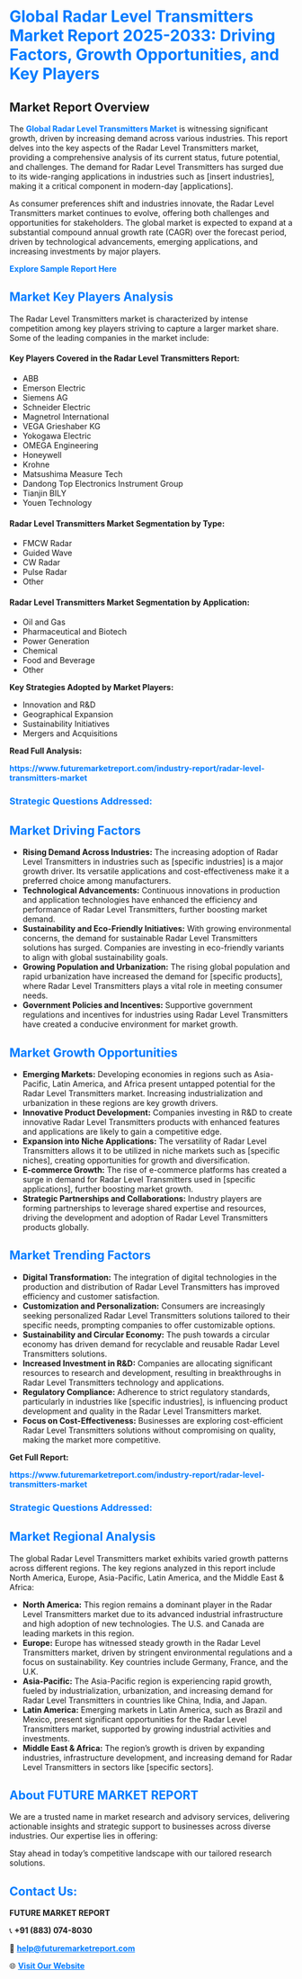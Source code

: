 <h1 style="color: #007BFF;">Global Radar Level Transmitters Market Report 2025-2033: Driving Factors, Growth Opportunities, and Key Players</h1>

<section id="overview">
<h2>Market Report Overview</h2>
<p>The <a href="https://www.futuremarketreport.com/industry-report/radar-level-transmitters-market" style="color: #007BFF; text-decoration: none;"><strong>Global Radar Level Transmitters Market</strong></a> is witnessing significant growth, driven by increasing demand across various industries. This report delves into the key aspects of the Radar Level Transmitters market, providing a comprehensive analysis of its current status, future potential, and challenges. The demand for Radar Level Transmitters has surged due to its wide-ranging applications in industries such as [insert industries], making it a critical component in modern-day [applications].</p>
<p>As consumer preferences shift and industries innovate, the Radar Level Transmitters market continues to evolve, offering both challenges and opportunities for stakeholders. The global market is expected to expand at a substantial compound annual growth rate (CAGR) over the forecast period, driven by technological advancements, emerging applications, and increasing investments by major players.</p>
</section>

<section id="overview">
<p><a href="https://www.futuremarketreport.com/request-sample/reportId=93275" style="color: #007BFF; text-decoration: none;"><strong>Explore Sample Report Here</strong></a></p>
</section>

<section id="key-players">
<h2 style="color: #007BFF;">Market Key Players Analysis</h2>
<p>The Radar Level Transmitters market is characterized by intense competition among key players striving to capture a larger market share. Some of the leading companies in the market include:</p>
<h4>Key Players Covered in the Radar Level Transmitters Report:</h4>
<ul><li>ABB</li><li>Emerson Electric</li><li>Siemens AG</li><li>Schneider Electric</li><li>Magnetrol International</li><li>VEGA Grieshaber KG</li><li>Yokogawa Electric</li><li>OMEGA Engineering</li><li>Honeywell</li><li>Krohne</li><li>Matsushima Measure Tech</li><li>Dandong Top Electronics Instrument Group</li><li>Tianjin BILY</li><li>Youen Technology</li></ul>
<h4>Radar Level Transmitters Market Segmentation by Type:</h4>
<ul><li>FMCW Radar</li><li>Guided Wave</li><li>CW Radar</li><li>Pulse Radar</li><li>Other</li></ul>

<h4>Radar Level Transmitters Market Segmentation by Application:</h4>
<ul><li>Oil and Gas</li><li>Pharmaceutical and Biotech</li><li>Power Generation</li><li>Chemical</li><li>Food and Beverage</li><li>Other</li></ul>
<p><strong>Key Strategies Adopted by Market Players:</strong></p>
<ul>
<li>Innovation and R&D</li>
<li>Geographical Expansion</li>
<li>Sustainability Initiatives</li>
<li>Mergers and Acquisitions</li>
</ul>
</section>

<section>
<p><strong>Read Full Analysis: </strong></p><a href="https://www.futuremarketreport.com/industry-report/radar-level-transmitters-market" style="color: #007BFF; text-decoration: none;"><strong>https://www.futuremarketreport.com/industry-report/radar-level-transmitters-market</strong></a>
<h3 style="color: #007BFF;">Strategic Questions Addressed:</h3>
</section>

<section id="driving-factors">
<h2 style="color: #007BFF;">Market Driving Factors</h2>
<ul>
<li><strong>Rising Demand Across Industries:</strong> The increasing adoption of Radar Level Transmitters in industries such as [specific industries] is a major growth driver. Its versatile applications and cost-effectiveness make it a preferred choice among manufacturers.</li>
<li><strong>Technological Advancements:</strong> Continuous innovations in production and application technologies have enhanced the efficiency and performance of Radar Level Transmitters, further boosting market demand.</li>
<li><strong>Sustainability and Eco-Friendly Initiatives:</strong> With growing environmental concerns, the demand for sustainable Radar Level Transmitters solutions has surged. Companies are investing in eco-friendly variants to align with global sustainability goals.</li>
<li><strong>Growing Population and Urbanization:</strong> The rising global population and rapid urbanization have increased the demand for [specific products], where Radar Level Transmitters plays a vital role in meeting consumer needs.</li>
<li><strong>Government Policies and Incentives:</strong> Supportive government regulations and incentives for industries using Radar Level Transmitters have created a conducive environment for market growth.</li>
</ul>
</section>

<section id="growth-opportunities">
<h2 style="color: #007BFF;">Market Growth Opportunities</h2>
<ul>
<li><strong>Emerging Markets:</strong> Developing economies in regions such as Asia-Pacific, Latin America, and Africa present untapped potential for the Radar Level Transmitters market. Increasing industrialization and urbanization in these regions are key growth drivers.</li>
<li><strong>Innovative Product Development:</strong> Companies investing in R&D to create innovative Radar Level Transmitters products with enhanced features and applications are likely to gain a competitive edge.</li>
<li><strong>Expansion into Niche Applications:</strong> The versatility of Radar Level Transmitters allows it to be utilized in niche markets such as [specific niches], creating opportunities for growth and diversification.</li>
<li><strong>E-commerce Growth:</strong> The rise of e-commerce platforms has created a surge in demand for Radar Level Transmitters used in [specific applications], further boosting market growth.</li>
<li><strong>Strategic Partnerships and Collaborations:</strong> Industry players are forming partnerships to leverage shared expertise and resources, driving the development and adoption of Radar Level Transmitters products globally.</li>
</ul>
</section>

<section id="trending-factors">
<h2 style="color: #007BFF;">Market Trending Factors</h2>
<ul>
<li><strong>Digital Transformation:</strong> The integration of digital technologies in the production and distribution of Radar Level Transmitters has improved efficiency and customer satisfaction.</li>
<li><strong>Customization and Personalization:</strong> Consumers are increasingly seeking personalized Radar Level Transmitters solutions tailored to their specific needs, prompting companies to offer customizable options.</li>
<li><strong>Sustainability and Circular Economy:</strong> The push towards a circular economy has driven demand for recyclable and reusable Radar Level Transmitters solutions.</li>
<li><strong>Increased Investment in R&D:</strong> Companies are allocating significant resources to research and development, resulting in breakthroughs in Radar Level Transmitters technology and applications.</li>
<li><strong>Regulatory Compliance:</strong> Adherence to strict regulatory standards, particularly in industries like [specific industries], is influencing product development and quality in the Radar Level Transmitters market.</li>
<li><strong>Focus on Cost-Effectiveness:</strong> Businesses are exploring cost-efficient Radar Level Transmitters solutions without compromising on quality, making the market more competitive.</li>
</ul>
</section>

<section>
<p><strong>Get Full Report: </strong></p><a href="https://www.futuremarketreport.com/industry-report/radar-level-transmitters-market" style="color: #007BFF; text-decoration: none;"><strong>https://www.futuremarketreport.com/industry-report/radar-level-transmitters-market</strong></a>
<h3 style="color: #007BFF;">Strategic Questions Addressed:</h3>
</section>


<section id="regional-analysis">
<h2 style="color: #007BFF;">Market Regional Analysis</h2>
<p>The global Radar Level Transmitters market exhibits varied growth patterns across different regions. The key regions analyzed in this report include North America, Europe, Asia-Pacific, Latin America, and the Middle East & Africa:</p>
<ul>
<li><strong>North America:</strong> This region remains a dominant player in the Radar Level Transmitters market due to its advanced industrial infrastructure and high adoption of new technologies. The U.S. and Canada are leading markets in this region.</li>
<li><strong>Europe:</strong> Europe has witnessed steady growth in the Radar Level Transmitters market, driven by stringent environmental regulations and a focus on sustainability. Key countries include Germany, France, and the U.K.</li>
<li><strong>Asia-Pacific:</strong> The Asia-Pacific region is experiencing rapid growth, fueled by industrialization, urbanization, and increasing demand for Radar Level Transmitters in countries like China, India, and Japan.</li>
<li><strong>Latin America:</strong> Emerging markets in Latin America, such as Brazil and Mexico, present significant opportunities for the Radar Level Transmitters market, supported by growing industrial activities and investments.</li>
<li><strong>Middle East & Africa:</strong> The region’s growth is driven by expanding industries, infrastructure development, and increasing demand for Radar Level Transmitters in sectors like [specific sectors].</li>
</ul>
</section>

<footer>
<h2 style="color: #007BFF;">About FUTURE MARKET REPORT</h2>
<p>We are a trusted name in market research and advisory services, delivering actionable insights and strategic support to businesses across diverse industries. Our expertise lies in offering:</p>

<p>Stay ahead in today’s competitive landscape with our tailored research solutions.</p>

<h2 style="color: #007BFF;">Contact Us:</h2>
<p><strong>FUTURE MARKET REPORT</strong></p>
<p>📞 <strong>+91 (883) 074-8030</strong></p>
<p>📧 <strong><a href="mailto:help@futuremarketreport.com" style="color: #007BFF;">help@futuremarketreport.com</a></strong></p>
<p>🌐 <strong><a href="https://www.futuremarketreport.com/" style="color: #007BFF;">Visit Our Website</a></strong></p>
</footer>